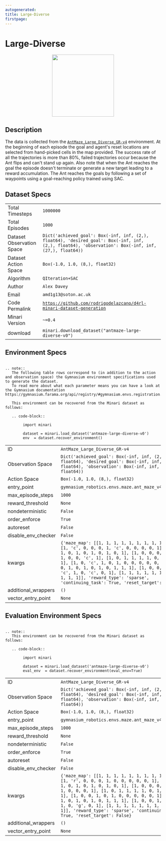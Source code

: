 ```yaml
---
autogenerated:
title: Large-Diverse
firstpage:
---
```

# Large-Diverse

<img src="https://storage.googleapis.com/minari-datasets/antmaze-large-diverse-v0/_docs/_imgs/antmaze-large-diverse-v0.gif" width="200" style="display: block; margin:0 auto"/>

## Description

The data is collected from the [`AntMaze_Large_Diverse_GR-v4`](https://robotics.farama.org/envs/maze/ant_maze/) environment. At the beginning of each episode the goal and agent's reset locations are selected from hand-picked cells in the map provided. The success rate of all the trajectories is more than 80%, failed trajectories occur because the Ant flips and can't stand up again. Also note that when the Ant reaches the goal the episode doesn't terminate or generate a new target leading to a reward accumulation. The Ant reaches the goals by following a set of waypoints using a goal-reaching policy trained using SAC.

## Dataset Specs

|    |    |
|----|----|
|Total Timesteps| `1000000`|
|Total Episodes | `1000` |
| Dataset Observation Space | `Dict('achieved_goal': Box(-inf, inf, (2,), float64), 'desired_goal': Box(-inf, inf, (2,), float64), 'observation': Box(-inf, inf, (27,), float64))` |
| Dataset Action Space | `Box(-1.0, 1.0, (8,), float32)` |
| Algorithm           | `QIteration+SAC`           |
| Author              | `Alex Davey`              |
| Email               | `amd1g13@soton.ac.uk`               |
| Code Permalink      | <a href=https://github.com/rodrigodelazcano/d4rl-minari-dataset-generation>`https://github.com/rodrigodelazcano/d4rl-minari-dataset-generation`</a> |
| Minari Version      | `~=0.4`      |
| download            | `minari.download_dataset("antmaze-large-diverse-v0")` |


## Environment Specs


```{eval-rst}

.. note::
   The following table rows correspond to (in addition to the action and observation space) the Gymnasium environment specifications used to generate the dataset.
   To read more about what each parameter means you can have a look at the Gymnasium documentation https://gymnasium.farama.org/api/registry/#gymnasium.envs.registration.EnvSpec

   This environment can be recovered from the Minari dataset as follows:

   .. code-block::

        import minari

        dataset = minari.load_dataset('antmaze-large-diverse-v0')
        env  = dataset.recover_environment()
```

 
|    |    |
|----|----|
|ID| `AntMaze_Large_Diverse_GR-v4`|
| Observation Space | `Dict('achieved_goal': Box(-inf, inf, (2,), float64), 'desired_goal': Box(-inf, inf, (2,), float64), 'observation': Box(-inf, inf, (27,), float64))` |
| Action Space | `Box(-1.0, 1.0, (8,), float32)` |
| entry_point | `gymnasium_robotics.envs.maze.ant_maze_v4:AntMazeEnv` |
| max_episode_steps | `1000` |
| reward_threshold | `None` |
| nondeterministic | `False` |
| order_enforce    | `True`|
| autoreset        | `False` |
| disable_env_checker | `False` |
| kwargs | `{'maze_map': [[1, 1, 1, 1, 1, 1, 1, 1, 1, 1, 1, 1], [1, 'c', 0, 0, 0, 1, 'c', 0, 0, 0, 0, 1], [1, 0, 1, 1, 0, 1, 0, 1, 0, 1, 0, 1], [1, 0, 0, 0, 0, 'c', 0, 1, 0, 0, 'c', 1], [1, 0, 1, 1, 1, 1, 0, 1, 1, 1, 0, 1], [1, 0, 'c', 1, 0, 1, 0, 0, 0, 0, 0, 1], [1, 1, 0, 1, 0, 1, 0, 1, 0, 1, 1, 1], [1, 0, 0, 1, 'c', 0, 'c', 1, 0, 'c', 0, 1], [1, 1, 1, 1, 1, 1, 1, 1, 1, 1, 1, 1]], 'reward_type': 'sparse', 'continuing_task': True, 'reset_target': False}` |
| additional_wrappers | `()` |
| vector_entry_point | `None` |


## Evaluation Environment Specs



```{eval-rst}

.. note::
   This environment can be recovered from the Minari dataset as follows:

   .. code-block::

        import minari

        dataset = minari.load_dataset('antmaze-large-diverse-v0')
        eval_env  = dataset.recover_environment(eval_env=True)
```

 
|    |    |
|----|----|
|ID| `AntMaze_Large_Diverse_GR-v4`|
| Observation Space | `Dict('achieved_goal': Box(-inf, inf, (2,), float64), 'desired_goal': Box(-inf, inf, (2,), float64), 'observation': Box(-inf, inf, (27,), float64))` |
| Action Space | `Box(-1.0, 1.0, (8,), float32)` |
| entry_point | `gymnasium_robotics.envs.maze.ant_maze_v4:AntMazeEnv` |
| max_episode_steps | `1000` |
| reward_threshold | `None` |
| nondeterministic | `False` |
| order_enforce    | `True`|
| autoreset        | `False` |
| disable_env_checker | `False` |
| kwargs | `{'maze_map': [[1, 1, 1, 1, 1, 1, 1, 1, 1, 1, 1, 1], [1, 'r', 0, 0, 0, 1, 0, 0, 0, 0, 0, 1], [1, 0, 1, 1, 0, 1, 0, 1, 0, 1, 0, 1], [1, 0, 0, 0, 0, 0, 0, 1, 0, 0, 0, 1], [1, 0, 1, 1, 1, 1, 0, 1, 1, 1, 0, 1], [1, 0, 0, 1, 0, 1, 0, 0, 0, 0, 0, 1], [1, 1, 0, 1, 0, 1, 0, 1, 0, 1, 1, 1], [1, 0, 0, 1, 0, 0, 0, 1, 0, 'g', 0, 1], [1, 1, 1, 1, 1, 1, 1, 1, 1, 1, 1, 1]], 'reward_type': 'sparse', 'continuing_task': True, 'reset_target': False}` |
| additional_wrappers | `()` |
| vector_entry_point | `None` |


